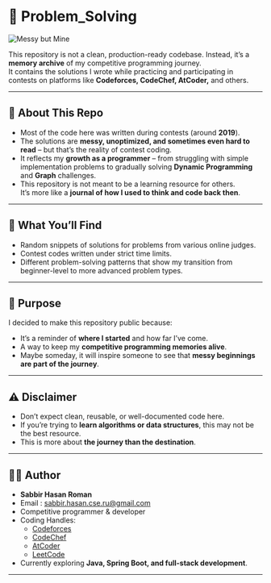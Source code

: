 # 📝 Problem_Solving

![Messy but Mine](https://img.shields.io/badge/Code-Messy%20but%20Mine-blueviolet?style=for-the-badge)

This repository is not a clean, production-ready codebase. Instead, it’s a **memory archive** of my competitive programming journey.  
It contains the solutions I wrote while practicing and participating in contests on platforms like **Codeforces, CodeChef, AtCoder,** and others.  

---

## 🚀 About This Repo
- Most of the code here was written during contests (around **2019**).
- The solutions are **messy, unoptimized, and sometimes even hard to read** – but that’s the reality of contest coding.
- It reflects my **growth as a programmer** – from struggling with simple implementation problems to gradually solving **Dynamic Programming** and **Graph** challenges.
- This repository is not meant to be a learning resource for others.  
  It’s more like a **journal of how I used to think and code back then**.

---

## 📂 What You’ll Find
- Random snippets of solutions for problems from various online judges.
- Contest codes written under strict time limits.
- Different problem-solving patterns that show my transition from beginner-level to more advanced problem types.

---

## 🎯 Purpose
I decided to make this repository public because:
- It’s a reminder of **where I started** and how far I’ve come.
- A way to keep my **competitive programming memories alive**.
- Maybe someday, it will inspire someone to see that **messy beginnings are part of the journey**.

---

## ⚠️ Disclaimer
- Don’t expect clean, reusable, or well-documented code here.
- If you’re trying to **learn algorithms or data structures**, this may not be the best resource.
- This is more about **the journey than the destination**.

---

## 👨‍💻 Author
- **Sabbir Hasan Roman**  
- Email : sabbir.hasan.cse.ru@gmail.com
- Competitive programmer & developer  
- Coding Handles:  
  - [Codeforces](https://codeforces.com/profile/Roman_Emper0r)  
  - [CodeChef](https://www.codechef.com/users/roman_emper0r)  
  - [AtCoder](https://atcoder.jp/Roman_Emper0r/)  
  - [LeetCode](https://leetcode.com/u/Roman_Emper0r/)  
- Currently exploring **Java, Spring Boot, and full-stack development**.

---
